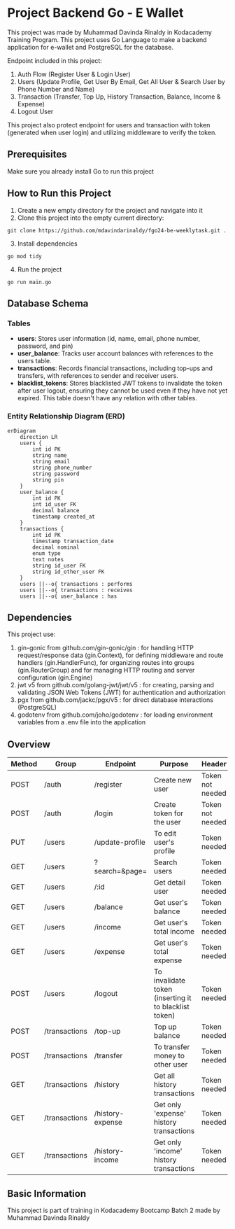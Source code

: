 # Project Backend Go - E Wallet

This project was made by Muhammad Davinda Rinaldy in Kodacademy Training Program. This project uses Go Language to make a backend application for e-wallet and PostgreSQL for the database.

Endpoint included in this project:
1. Auth Flow (Register User & Login User)
2. Users (Update Profile, Get User By Email, Get All User & Search User by Phone Number and Name)
3. Transaction (Transfer, Top Up, History Transaction, Balance, Income & Expense)
4. Logout User

This project also protect endpoint for users and transaction with token (generated when user login) and utilizing middleware to verify the token.

## Prerequisites

Make sure you already install Go to run this project

## How to Run this Project

1. Create a new empty directory for the project and navigate into it
2. Clone this project into the empty current directory:
```
git clone https://github.com/mdavindarinaldy/fgo24-be-weeklytask.git .
``` 
3. Install dependencies
```
go mod tidy
```
4. Run the project
```
go run main.go
```
## Database Schema

### Tables
- **users**: Stores user information (id, name, email, phone number, password, and pin)
- **user_balance**: Tracks user account balances with references to the users table.
- **transactions**: Records financial transactions, including top-ups and transfers, with references to sender and receiver users.
- **blacklist_tokens**: Stores blacklisted JWT tokens to invalidate the token after user logout, ensuring they cannot be used even if they have not yet expired. This table doesn't have any relation with other tables.

### Entity Relationship Diagram (ERD)

```mermaid
erDiagram
    direction LR
    users {
        int id PK
        string name
        string email
        string phone_number
        string password
        string pin
    }
    user_balance {
        int id PK
        int id_user FK
        decimal balance
        timestamp created_at
    }
    transactions {
        int id PK
        timestamp transaction_date
        decimal nominal
        enum type
        text notes
        string id_user FK
        string id_other_user FK
    }
    users ||--o{ transactions : performs
    users ||--o{ transactions : receives
    users ||--o{ user_balance : has
```

## Dependencies
This project use:
1. gin-gonic from github.com/gin-gonic/gin : for handling HTTP request/response data (gin.Context), for defining middleware and route handlers (gin.HandlerFunc), for organizing routes into groups (gin.RouterGroup) and for managing HTTP routing and server configuration (gin.Engine)
2. jwt v5 from github.com/golang-jwt/jwt/v5 : for creating, parsing and validating JSON Web Tokens (JWT) for authentication and authorization
3. pgx from github.com/jackc/pgx/v5 : for direct database interactions (PostgreSQL)
4. godotenv from github.com/joho/godotenv : for loading environment variables from a .env file into the application

## Overview
| Method    | Group | Endpoint | Purpose | Header |
| -------- | ------- | ------- | ------- | ------ |
| POST  | /auth    | /register | Create new user | Token not needed |
| POST | /auth     | /login    | Create token for the user | Token not needed |
| PUT    | /users  | /update-profile | To edit user's profile | Token needed |
| GET | /users | ?search=&page= | Search users | Token needed |
| GET | /users | /:id | Get detail user | Token needed | 
| GET | /users | /balance | Get user's balance | Token needed | 
| GET | /users | /income | Get user's total income | Token needed | 
| GET | /users | /expense | Get user's total expense | Token needed | 
| POST | /users | /logout | To invalidate token (inserting it to blacklist token) | Token needed | 
| POST | /transactions | /top-up | Top up balance | Token needed | 
| POST | /transactions | /transfer | To transfer money to other user | Token needed | 
| GET | /transactions | /history | Get all history transactions | Token needed | 
| GET | /transactions | /history-expense | Get only 'expense' history transactions | Token needed | 
| GET | /transactions | /history-income | Get only 'income' history transactions | Token needed | 


## Basic Information
This project is part of training in Kodacademy Bootcamp Batch 2 made by Muhammad Davinda Rinaldy